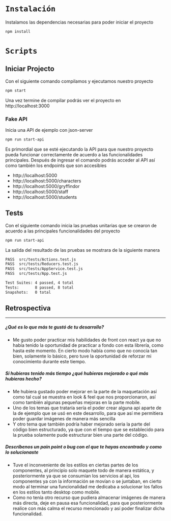 # `Instalación`
Instalamos las dependencias necesarias para poder iniciar el proyecto
```bash
npm install
```

# `Scripts`
## Iniciar Projecto
Con el siguiente comando compilamos y ejecutamos nuestro proyecto
```bash
npm start
```
Una vez termine de compilar podrás ver el proyecto en http://localhost:3000
### Fake API
Inicia una API de ejemplo con json-server
```bash
npm run start-api
```
Es primordial que se esté ejecutando la API para que nuestro proyecto pueda funcionar correctamente de acuerdo a las funcionalidades principales.
Después de ingresar el comando podrás acceder al API así como también los endpoints que son accesibles
- http://localhost:5000
- http://localhost:5000/characters
- http://localhost:5000/gryffindor
- http://localhost:5000/staff
- http://localhost:5000/students
## Tests
Con el siguiente comando inicia las pruebas unitarias que se crearon de acuerdo a las principales funcionalidades del proyecto
```bash
npm run start-api
```
La salida del resultado de las pruebas se mostrara de la siguiente manera
```bash
PASS  src/tests/Actions.test.js
PASS  src/tests/Reducers.test.js
PASS  src/tests/AppService.test.js
PASS  src/tests/App.test.js

Test Suites: 4 passed, 4 total
Tests:       8 passed, 8 total
Snapshots:   0 total
```

## Retrospectiva
----
##### ¿Qué es lo que más te gustó de tu desarrollo?
- Me gusto poder practicar mis habilidades de front con react ya que no había tenido la oportunidad de practicar a fondo con esta librería, como hasta este momento. En cierto modo había como que no conocía tan bien, solamente lo básico, pero tuve la oportunidad de reforzar mi conocimiento durante este tiempo.
##### Si hubieras tenido más tiempo ¿qué hubieras mejorado o qué más hubieras hecho?
- Me hubiera gustado poder mejorar en la parte de la maquetación así como tal cual se muestra en look & feel que nos proporcionaron, así como también algunas pequeñas mejoras en la parte mobile.
- Uno de los temas que trataría sería el poder crear alguna api aparte de la de ejemplo que se usó en este desarrollo, para que así me permitiera poder guardar imágenes de manera más sencilla
- Y otro tema que también podría haber mejorado seria la parte del código bien estructurado, ya que con el tiempo que se establecido para la prueba solamente pude estructurar bien una parte del código.
##### Descríbenos un pain point o bug con el que te hayas encontrado y como lo solucionaste
- Tuve el inconveniente de los estilos en ciertas partes de los componentes, al principio solo maquete todo de manera estática, y posteriormente ya que se consumían los servicios al api, los componentes ya con la información se movían o se juntaban, en cierto modo al terminar una funcionalidad me dedicaba a solucionar los fallos en los estilos tanto  desktop como mobile.
- Como no tenía otro recurso que pudiera almacenar imágenes de manera más directa, deje en pausa esa funcionalidad, para que posteriormente realice con más calma el recurso mencionado y así poder finalizar dicha funcionalidad.
